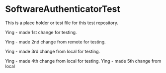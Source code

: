 SoftwareAuthenticatorTest
=========================
This is a place holder or test file for this test repository.

Ying - made 1st change for testing.

Ying - made 2nd change from remote for testing.

Ying - made 3rd change from local for testing.

Ying - made 4th change from local for testing.
Ying - made 5th change from local


